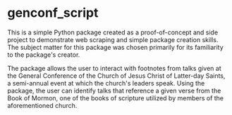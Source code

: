 # genconf_script

This is a simple Python package created as a proof-of-concept and side project to demonstrate web scraping and simple package creation skills. The subject matter for this package was chosen primarily for its familiarity to the package's creator.

The package allows the user to interact with footnotes from talks given at the General Conference of the Church of Jesus Christ of Latter-day Saints, a semi-annual event at which the church's leaders speak. Using the package, the user can identify talks that reference a given verse from the Book of Mormon, one of the books of scripture utilized by members of the aforementioned church. 

